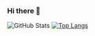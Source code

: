 ### Hi there 👋
![GitHub Stats](https://github-readme-stats.vercel.app/api?username=DevCeylan&theme=radical) [![Top Langs](https://github-readme-stats.vercel.app/api/top-langs/?username=DevCeylan&layout=compact)](https://github.com/anuraghazra/github-readme-stats)

<!--
**DevCeylan/DevCeylan** is a ✨ _special_ ✨ repository because its `README.md` (this file) appears on your GitHub profile.

Here are some ideas to get you started:

- 🔭 I’m currently working on ...
- 🌱 I’m currently learning ...
- 👯 I’m looking to collaborate on ...
- 🤔 I’m looking for help with ...
- 💬 Ask me about ...
- 📫 How to reach me: ...
- 😄 Pronouns: ...
- ⚡ Fun fact: ...
-->
